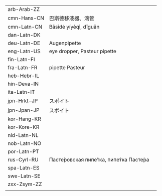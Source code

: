| | | |
|-|-|-|
| arb-Arab-ZZ |  |  |
| cmn-Hans-CN | 巴斯德移液器、滴管 |  |
| cmn-Latn-CN | Bāsīdé yíyèqì, dīguǎn |  |
| dan-Latn-DK |  |  |
| deu-Latn-DE | Augenpipette |  |
| eng-Latn-US | eye dropper, Pasteur pipette |  |
| fin-Latn-FI |  |  |
| fra-Latn-FR | pipette Pasteur |  |
| heb-Hebr-IL |  |  |
| hin-Deva-IN |  |  |
| ita-Latn-IT |  |  |
| jpn-Hrkt-JP | スポイト |  |
| jpn-Jpan-JP | スポイト |  |
| kor-Hang-KR |  |  |
| kor-Kore-KR |  |  |
| nld-Latn-NL |  |  |
| nob-Latn-NO |  |  |
| por-Latn-PT |  |  |
| rus-Cyrl-RU | Пасте́ровская пипе́тка, пипе́тка Пасте́ра |  |
| spa-Latn-ES |  |  |
| swe-Latn-SE |  |  |
| zxx-Zsym-ZZ |  |  |
|  |  |  |
